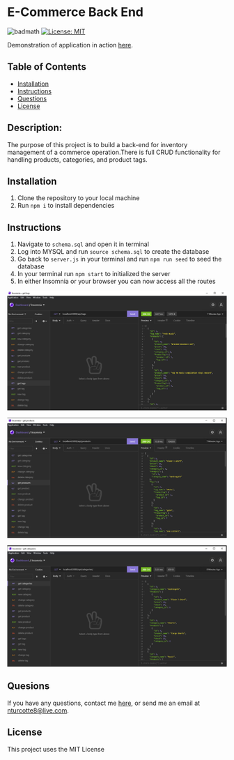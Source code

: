 # E-Commerce Back End

![badmath](https://img.shields.io/github/repo-size/TheHebi/e-commerce-back-end)
[![License: MIT](https://img.shields.io/badge/License-MIT-yellow.svg)](https://opensource.org/licenses/MIT)

Demonstration of application in action <a href="https://youtu.be/amHtpHVLdJ4">here</a>.

## Table of Contents

- [Installation](#installation)
- [Instructions](#instructions)
- [Questions](#questions)
- [License](#license)

## Description:

The purpose of this project is to build a back-end for inventory management of a commerce operation.There is full CRUD functionality for handling products, categories, and product tags.

## Installation

1. Clone the repository to your local machine
2. Run `npm i` to install dependencies

## Instructions

1. Navigate to `schema.sql` and open it in terminal
2. Log into MYSQL and run `source schema.sql` to create the database
3. Go back to `server.js` in your terminal and run `npm run seed` to seed the database
4. In your terminal run `npm start` to initialized the server
5. In either Insomnia or your browser you can now access all the routes

![tags](./images/tags.png)

![products](./images/products.png)

![categories](./images/categories.png)

## Quesions

If you have any questions, contact me <a href="https://github.com/TheHebi" target="_blank">here</a>, or send me an email at nturcotte8@live.com.

## License

This project uses the MIT License
